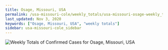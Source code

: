 ```yaml
---
title: Osage, Missouri, USA
permalink: /usa-missouri-cole/weekly_totals/usa-missouri-osage-weekly_totals.html
last_updated: Nov 3, 2020
keywords: ["Osage, Missouri, USA", "weekly totals"]
sidebar: usa-missouri-cole_sidebar
---
```


![Weekly Totals of Confirmed Cases for Osage, Missouri, USA](/covid_tracker/images/graphs/usa-missouri-osage-weekly_totals_graph.png)
